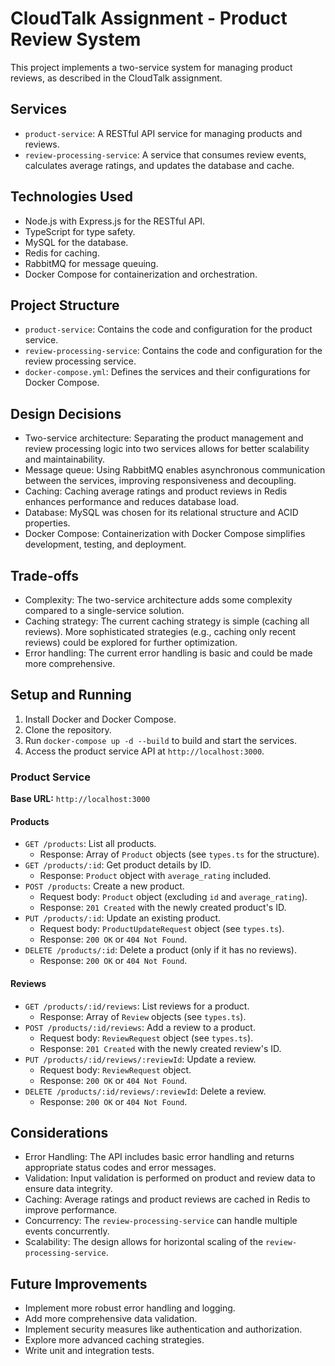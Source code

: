 # CloudTalk Assignment - Product Review System

This project implements a two-service system for managing product reviews, as described in the CloudTalk assignment.

## Services

- `product-service`: A RESTful API service for managing products and reviews.
- `review-processing-service`: A service that consumes review events, calculates average ratings, and updates the database and cache.

## Technologies Used

- Node.js with Express.js for the RESTful API.
- TypeScript for type safety.
- MySQL for the database.
- Redis for caching.
- RabbitMQ for message queuing.
- Docker Compose for containerization and orchestration.

## Project Structure

- `product-service`: Contains the code and configuration for the product service.
- `review-processing-service`: Contains the code and configuration for the review processing service.
- `docker-compose.yml`: Defines the services and their configurations for Docker Compose.

## Design Decisions

- Two-service architecture: Separating the product management and review processing logic into two services allows for better scalability and maintainability.
- Message queue: Using RabbitMQ enables asynchronous communication between the services, improving responsiveness and decoupling.
- Caching: Caching average ratings and product reviews in Redis enhances performance and reduces database load.
- Database: MySQL was chosen for its relational structure and ACID properties.
- Docker Compose: Containerization with Docker Compose simplifies development, testing, and deployment.

## Trade-offs

- Complexity: The two-service architecture adds some complexity compared to a single-service solution.
- Caching strategy: The current caching strategy is simple (caching all reviews). More sophisticated strategies (e.g., caching only recent reviews) could be explored for further optimization.
- Error handling: The current error handling is basic and could be made more comprehensive.

## Setup and Running

1.  Install Docker and Docker Compose.
2.  Clone the repository.
3.  Run `docker-compose up -d --build` to build and start the services.
4.  Access the product service API at `http://localhost:3000`.

### Product Service

**Base URL:** `http://localhost:3000`

#### Products

- `GET /products`: List all products.
  - Response: Array of `Product` objects (see `types.ts` for the structure).
- `GET /products/:id`: Get product details by ID.
  - Response: `Product` object with `average_rating` included.
- `POST /products`: Create a new product.
  - Request body: `Product` object (excluding `id` and `average_rating`).
  - Response: `201 Created` with the newly created product's ID.
- `PUT /products/:id`: Update an existing product.
  - Request body: `ProductUpdateRequest` object (see `types.ts`).
  - Response: `200 OK` or `404 Not Found`.
- `DELETE /products/:id`: Delete a product (only if it has no reviews).
  - Response: `200 OK` or `404 Not Found`.

#### Reviews

- `GET /products/:id/reviews`: List reviews for a product.
  - Response: Array of `Review` objects (see `types.ts`).
- `POST /products/:id/reviews`: Add a review to a product.
  - Request body: `ReviewRequest` object (see `types.ts`).
  - Response: `201 Created` with the newly created review's ID.
- `PUT /products/:id/reviews/:reviewId`: Update a review.
  - Request body: `ReviewRequest` object.
  - Response: `200 OK` or `404 Not Found`.
- `DELETE /products/:id/reviews/:reviewId`: Delete a review.
  - Response: `200 OK` or `404 Not Found`.

## Considerations

- Error Handling: The API includes basic error handling and returns appropriate status codes and error messages.
- Validation: Input validation is performed on product and review data to ensure data integrity.
- Caching: Average ratings and product reviews are cached in Redis to improve performance.
- Concurrency: The `review-processing-service` can handle multiple events concurrently.
- Scalability: The design allows for horizontal scaling of the `review-processing-service`.

## Future Improvements

- Implement more robust error handling and logging.
- Add more comprehensive data validation.
- Implement security measures like authentication and authorization.
- Explore more advanced caching strategies.
- Write unit and integration tests.
